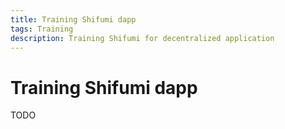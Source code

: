 ```yaml
---
title: Training Shifumi dapp
tags: Training
description: Training Shifumi for decentralized application
---
```


Training Shifumi dapp
===

TODO